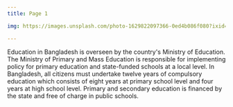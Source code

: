 ```yaml
---
title: Page 1

img: https://images.unsplash.com/photo-1629822097366-0ed4b086f080?ixid=MnwxMjA3fDB8MHxwaG90by1wYWdlfHx8fGVufDB8fHx8&ixlib=rb-1.2.1&auto=format&fit=crop&w=1868&q=80

---
```



Education in Bangladesh is overseen by the country's Ministry of Education. The Ministry of Primary and Mass Education is responsible for implementing policy for primary education and state-funded schools at a local level. In Bangladesh, all citizens must undertake twelve years of compulsory education which consists of eight years at primary school level and four years at high school level. Primary and secondary education is financed by the state and free of charge in public schools.
